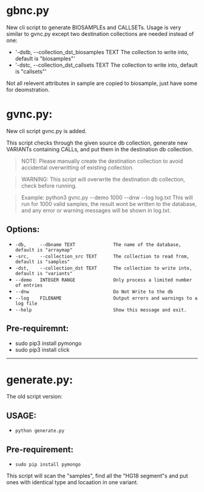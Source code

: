 # gbnc.py
New cli script to generate BIOSAMPLEs and CALLSETs.
Usage is very similar to gvnc.py except two destination collections are needed instead of one:
* '-dstb, --collection_dst_biosamples TEXT      The collection to write into, default is "biosamples"'
* '-dstc, --collection_dst_callsets TEXT        The collection to write into, default is "callsets"'

Not all relevent attributes in sample are copied to biosample, just have some for deomstration.




# gvnc.py:
New cli script gvnc.py is added.  

  This script checks through the given source db collection, generate new
  VARIANTs containing CALLs, and put them in the destination db collection.  

  >NOTE: Please manually create the destination collection to avoid
  accidental overwritting of existing collection.  

  >WARNING: This script will overwrite the destination db collection, check
  before running.  

  >Example: python3 gvnc.py --demo 1000 --dnw --log log.txt This will run for
  1000 valid samples, the result wont be written to the database, and any
  error or warning messages will be shown in log.txt.


## Options:
*  `-db,     --dbname TEXT              The name of the database, default is "arraymap"`
*  `-src,    --collection_src TEXT      The collection to read from, default is "samples"`
*  `-dst,    --collection_dst TEXT      The collection to write into, default is "variants"`
*  `--demo   INTEGER RANGE              Only process a limited number of entries`
*  `--dnw                               Do Not Write to the db`
*  `--log    FILENAME                   Output errors and warnings to a log file`
*  `--help                              Show this message and exit.`


## Pre-requiremnt:
* sudo pip3 install pymongo
* sudo pip3 install click

***

# generate.py:
The old script version:

## USAGE:
* `python generate.py`

## Pre-requirement:
* `sudo pip install pymongo`

This script will scan the "samples", find all the "HG18 segment"s and put ones with identical type and locaation in one variant.
